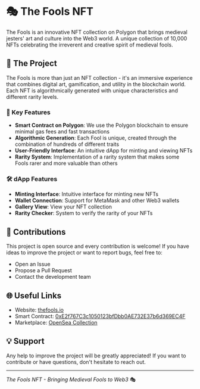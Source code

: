 # 🎭 The Fools NFT

The Fools is an innovative NFT collection on Polygon that brings medieval jesters' art and culture into the Web3 world. A unique collection of 10,000 NFTs celebrating the irreverent and creative spirit of medieval fools.

## 📜 The Project

The Fools is more than just an NFT collection - it's an immersive experience that combines digital art, gamification, and utility in the blockchain world. Each NFT is algorithmically generated with unique characteristics and different rarity levels.

### 🎨 Key Features

- **Smart Contract on Polygon**: We use the Polygon blockchain to ensure minimal gas fees and fast transactions
- **Algorithmic Generation**: Each Fool is unique, created through the combination of hundreds of different traits
- **User-Friendly Interface**: An intuitive dApp for minting and viewing NFTs
- **Rarity System**: Implementation of a rarity system that makes some Fools rarer and more valuable than others

### 🛠 dApp Features

- **Minting Interface**: Intuitive interface for minting new NFTs
- **Wallet Connection**: Support for MetaMask and other Web3 wallets
- **Gallery View**: View your NFT collection
- **Rarity Checker**: System to verify the rarity of your NFTs

## 🤝 Contributions

This project is open source and every contribution is welcome! If you have ideas to improve the project or want to report bugs, feel free to:

- Open an Issue
- Propose a Pull Request
- Contact the development team

## 🌐 Useful Links

- Website: [thefools.io](https://thefools.io)
- Smart Contract: [0xE2f767C3c1050123bfDbb0AE732E37b6d369EC4F](https://polygonscan.com/address/0xE2f767C3c1050123bfDbb0AE732E37b6d369EC4F)
- Marketplace: [OpenSea Collection](https://opensea.io)

## 💡 Support

Any help to improve the project will be greatly appreciated! If you want to contribute or have questions, don't hesitate to reach out.

---
*The Fools NFT - Bringing Medieval Fools to Web3* 🎭
